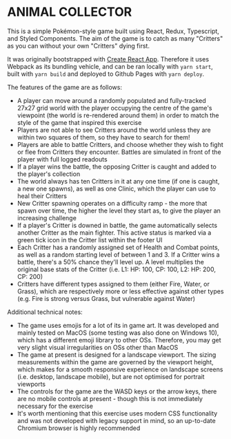 # ANIMAL COLLECTOR

This is a simple Pokémon-style game built using React, Redux, Typescript, and Styled Components. The aim of the game is to catch as many "Critters" as you can without your own "Critters" dying first.

It was originally bootstrapped with [Create React App](https://github.com/facebook/create-react-app). Therefore it uses Webpack as its bundling vehicle, and can be ran locally with `yarn start`, built with `yarn build` and deployed to Github Pages with `yarn deploy`.

The features of the game are as follows: 
- A player can move around a randomly populated and fully-tracked 27x27 grid world with the player occupying the centre of the game's viewpoint (the world is re-rendered around them) in order to match the style of the game that inspired this exercise
- Players are not able to see Critters around the world unless they are within two squares of them, so they have to search for them!
- Players are able to battle Critters, and choose whether they wish to fight or flee from Critters they encounter. Battles are simulated in front of the player with full logged readouts
- If a player wins the battle, the opposing Critter is caught and added to the player's collection
- The world always has ten Critters in it at any one time (if one is caught, a new one spawns), as well as one Clinic, which the player can use to heal their Critters
- New Critter spawning operates on a difficulty ramp - the more that spawn over time, the higher the level they start as, to give the player an increasing challenge
- If a player's Critter is downed in battle, the game automatically selects another Critter as the main fighter. This active status is marked via a green tick icon in the Critter list within the footer UI
- Each Critter has a randomly assigned set of Health and Combat points, as well as a random starting level of between 1 and 3. If a Critter wins a battle, there's a 50% chance they'll level up. A level multiplies the original base stats of the Critter (i.e. L1: HP: 100, CP: 100, L2: HP: 200, CP: 200)
- Critters have different types assigned to them (either Fire, Water, or Grass), which are respectively more or less effective against other types (e.g. Fire is strong versus Grass, but vulnerable against Water)

Additional technical notes:
- The game uses emojis for a lot of its in game art. It was developed and mainly tested on MacOS (some testing was also done on Windows 10), which has a different emoji library to other OSs. Therefore, you may get very slight visual irregularities on OSs other than MacOS
- The game at present is designed for a landscape viewport. The sizing measurements within the game are governed by the viewport height, which makes for a smooth responsive experience on landscape screens (i.e. desktop, landscape mobile), but are not optimised for portrait viewports
- The controls for the game are the WASD keys or the arrow keys, there are no mobile controls at present - though this is not immediately necessary for the exercise
- It's worth mentioning that this exercise uses modern CSS functionality and was not developed with legacy support in mind, so an up-to-date Chromium browser is highly recommended